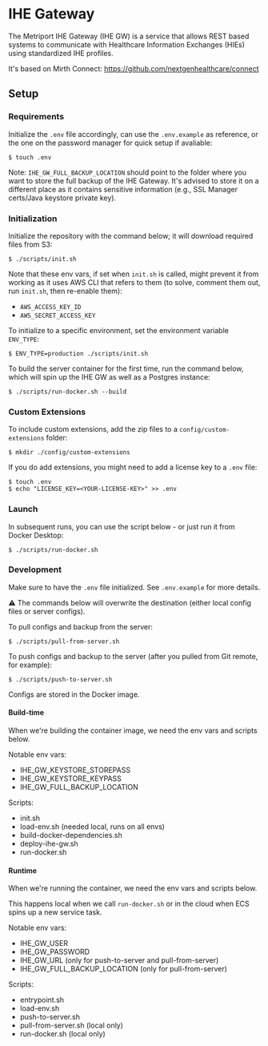 # IHE Gateway

The Metriport IHE Gateway (IHE GW) is a service that allows REST based systems to communicate with
Healthcare Information Exchanges (HIEs) using standardized IHE profiles.

It's based on Mirth Connect: https://github.com/nextgenhealthcare/connect

## Setup

### Requirements

Initialize the `.env` file accordingly, can use the `.env.example` as reference, or the one on the
password manager for quick setup if avaliable:

```shell
$ touch .env
```

Note: `IHE_GW_FULL_BACKUP_LOCATION` should point to the folder where you want to store the full
backup of the IHE Gateway. It's advised to store it on a different place as it contains sensitive
information (e.g., SSL Manager certs/Java keystore private key).

### Initialization

Initialize the repository with the command below; it will download required files from S3:

```shell
$ ./scripts/init.sh
```

Note that these env vars, if set when `init.sh` is called, might prevent it from working as it uses
AWS CLI that refers to them (to solve, comment them out, run `init.sh`, then re-enable them):

- `AWS_ACCESS_KEY_ID`
- `AWS_SECRET_ACCESS_KEY`

To initialize to a specific environment, set the environment variable `ENV_TYPE`:

```shell
$ ENV_TYPE=production ./scripts/init.sh
```

To build the server container for the first time, run the command below, which will spin up the
IHE GW as well as a Postgres instance:

```shell
$ ./scripts/run-docker.sh --build
```

### Custom Extensions

To include custom extensions, add the zip files to a `config/custom-extensions` folder:

```shell
$ mkdir ./config/custom-extensions
```

If you do add extensions, you might need to add a license key to a `.env` file:

```shell
$ touch .env
$ echo "LICENSE_KEY=<YOUR-LICENSE-KEY>" >> .env
```

### Launch

In subsequent runs, you can use the script below - or just run it from Docker Desktop:

```shell
$ ./scripts/run-docker.sh
```

### Development

Make sure to have the `.env` file initialized. See `.env.example` for more details.

:warning: The commands below will overwrite the destination (either local config files or server
configs).

To pull configs and backup from the server:

```shell
$ ./scripts/pull-from-server.sh
```

To push configs and backup to the server (after you pulled from Git remote, for example):

```shell
$ ./scripts/push-to-server.sh
```

Configs are stored in the Docker image.

#### Build-time

When we're building the container image, we need the env vars and scripts below.

Notable env vars:

- IHE_GW_KEYSTORE_STOREPASS
- IHE_GW_KEYSTORE_KEYPASS
- IHE_GW_FULL_BACKUP_LOCATION

Scripts:

- init.sh
- load-env.sh (needed local, runs on all envs)
- build-docker-dependencies.sh
- deploy-ihe-gw.sh
- run-docker.sh

#### Runtime

When we're running the container, we need the env vars and scripts below.

This happens local when we call `run-docker.sh` or in the cloud when ECS spins up a new
service task.

Notable env vars:

- IHE_GW_USER
- IHE_GW_PASSWORD
- IHE_GW_URL (only for push-to-server and pull-from-server)
- IHE_GW_FULL_BACKUP_LOCATION (only for pull-from-server)

Scripts:

- entrypoint.sh
- load-env.sh
- push-to-server.sh
- pull-from-server.sh (local only)
- run-docker.sh (local only)
